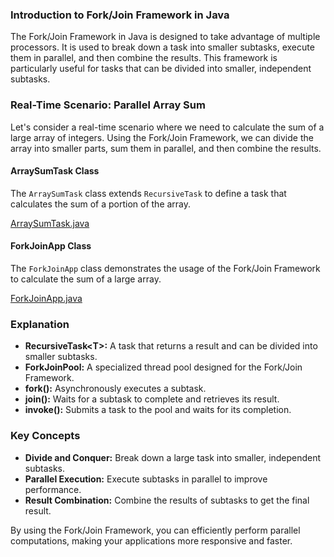 ### Introduction to Fork/Join Framework in Java

The Fork/Join Framework in Java is designed to take advantage of multiple processors. It is used to break down a task into smaller subtasks, execute them in parallel, and then combine the results. This framework is particularly useful for tasks that can be divided into smaller, independent subtasks.

### Real-Time Scenario: Parallel Array Sum

Let's consider a real-time scenario where we need to calculate the sum of a large array of integers. Using the Fork/Join Framework, we can divide the array into smaller parts, sum them in parallel, and then combine the results.

#### ArraySumTask Class

The `ArraySumTask` class extends `RecursiveTask` to define a task that calculates the sum of a portion of the array.

[ArraySumTask.java](../../java/src/awesome/lld/fundamentals/concurrency/forkjoin/ArraySumTask.java)



#### ForkJoinApp Class

The `ForkJoinApp` class demonstrates the usage of the Fork/Join Framework to calculate the sum of a large array.

[ForkJoinApp.java](../../java/src/awesome/lld/fundamentals/concurrency/forkjoin/ForkJoinApp.java)

### Explanation

- **RecursiveTask\<T\>:** A task that returns a result and can be divided into smaller subtasks.
- **ForkJoinPool:** A specialized thread pool designed for the Fork/Join Framework.
- **fork():** Asynchronously executes a subtask.
- **join():** Waits for a subtask to complete and retrieves its result.
- **invoke():** Submits a task to the pool and waits for its completion.

### Key Concepts

- **Divide and Conquer:** Break down a large task into smaller, independent subtasks.
- **Parallel Execution:** Execute subtasks in parallel to improve performance.
- **Result Combination:** Combine the results of subtasks to get the final result.

By using the Fork/Join Framework, you can efficiently perform parallel computations, making your applications more responsive and faster.